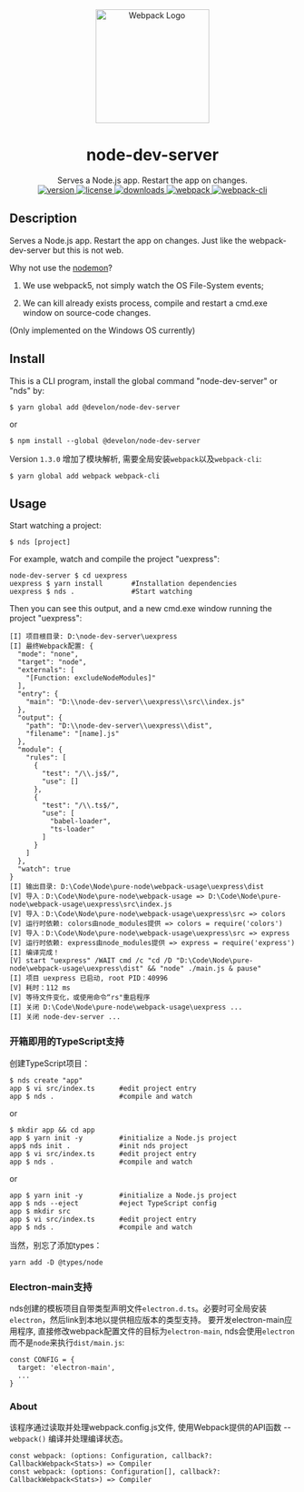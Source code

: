 <div align="center">
  <a href="https://webpack.js.org" target="_blank"><img src="https://webpack.js.org/1fcab817090e78435061.svg" width="200" alt="Webpack Logo" /></a>
  <h1>node-dev-server</h1>
  <div>Serves a Node.js app. Restart the app on changes.</div>
  <div>
    <a href="https://www.npmjs.com/package/@develon/node-dev-server">
      <img alt="version" src="https://img.shields.io/npm/v/@develon/node-dev-server?logoColor=brightgreen"/>
    </a>
    <a href="https://www.npmjs.com/package/@develon/node-dev-server">
      <img alt="license" src="https://img.shields.io/npm/l/@develon/node-dev-server">
    </a>
    <a href="https://www.npmjs.com/package/@develon/node-dev-server">
      <img alt="downloads" src="https://img.shields.io/npm/dw/@develon/node-dev-server">
    </a>
    <a href="https://www.npmjs.com/package/@develon/node-dev-server">
      <img alt="webpack" src="https://img.shields.io/github/package-json/dependency-version/develon2015/node-dev-server/webpack?color=green">
    </a>
    <a href="https://www.npmjs.com/package/@develon/node-dev-server">
      <img alt="webpack-cli" src="https://img.shields.io/github/package-json/dependency-version/develon2015/node-dev-server/webpack-cli?color=green">
    </a>
  </div>
</div>

## Description

Serves a Node.js app. Restart the app on changes. Just like the webpack-dev-server but this is not web.

Why not use the [nodemon](https://github.com/remy/nodemon)?

1. We use webpack5, not simply watch the OS File-System events;

2. We can kill already exists process, compile and restart a cmd.exe window on source-code changes.

(Only implemented on the Windows OS currently)


## Install

This is a CLI program, install the global command "node-dev-server" or "nds" by:
```
$ yarn global add @develon/node-dev-server
```
or
```
$ npm install --global @develon/node-dev-server
```

Version `1.3.0` 增加了模块解析, 需要全局安装`webpack`以及`webpack-cli`:
```
$ yarn global add webpack webpack-cli
```


## Usage

Start watching a project:
```
$ nds [project]
```

For example, watch and compile the project "uexpress":
```
node-dev-server $ cd uexpress
uexpress $ yarn install       #Installation dependencies
uexpress $ nds .              #Start watching
```

Then you can see this output, and a new cmd.exe window running the project "uexpress":
```
[I] 项目根目录: D:\node-dev-server\uexpress
[I] 最终Webpack配置: {
  "mode": "none",
  "target": "node",
  "externals": [
    "[Function: excludeNodeModules]"
  ],
  "entry": {
    "main": "D:\\node-dev-server\\uexpress\\src\\index.js"
  },
  "output": {
    "path": "D:\\node-dev-server\\uexpress\\dist",
    "filename": "[name].js"
  },
  "module": {
    "rules": [
      {
        "test": "/\\.js$/",
        "use": []
      },
      {
        "test": "/\\.ts$/",
        "use": [
          "babel-loader",
          "ts-loader"
        ]
      }
    ]
  },
  "watch": true
}
[I] 输出目录: D:\Code\Node\pure-node\webpack-usage\uexpress\dist
[V] 导入：D:\Code\Node\pure-node\webpack-usage => D:\Code\Node\pure-node\webpack-usage\uexpress\src\index.js
[V] 导入：D:\Code\Node\pure-node\webpack-usage\uexpress\src => colors
[V] 运行时依赖: colors由node_modules提供 => colors = require('colors')
[V] 导入：D:\Code\Node\pure-node\webpack-usage\uexpress\src => express
[V] 运行时依赖: express由node_modules提供 => express = require('express')
[I] 编译完成！
[V] start "uexpress" /WAIT cmd /c "cd /D "D:\Code\Node\pure-node\webpack-usage\uexpress\dist" && "node" ./main.js & pause"
[I] 项目 uexpress 已启动, root PID：40996
[V] 耗时：112 ms
[V] 等待文件变化，或使用命令“rs"重启程序
[I] 关闭 D:\Code\Node\pure-node\webpack-usage\uexpress ...
[I] 关闭 node-dev-server ...
```


### 开箱即用的TypeScript支持

创建TypeScript项目：
```
$ nds create "app"
app $ vi src/index.ts      #edit project entry
app $ nds .                #compile and watch
```
or
```
$ mkdir app && cd app
app $ yarn init -y         #initialize a Node.js project
app$ nds init .            #init nds project
app $ vi src/index.ts      #edit project entry
app $ nds .                #compile and watch
```
or
```
app $ yarn init -y         #initialize a Node.js project
app $ nds --eject          #eject TypeScript config
app $ mkdir src
app $ vi src/index.ts      #edit project entry
app $ nds .                #compile and watch
```

当然，别忘了添加types：
```
yarn add -D @types/node
```


### Electron-main支持

nds创建的模板项目自带类型声明文件`electron.d.ts`。必要时可全局安装`electron`，然后link到本地以提供相应版本的类型支持。
要开发electron-main应用程序, 直接修改webpack配置文件的目标为`electron-main`, nds会使用`electron`而不是`node`来执行`dist/main.js`:
```
const CONFIG = {
  target: 'electron-main',
  ...
}
```


### About

该程序通过读取并处理webpack.config.js文件, 使用Webpack提供的API函数 -- `webpack()` 编译并处理编译状态。
```
const webpack: (options: Configuration, callback?: CallbackWebpack<Stats>) => Compiler
const webpack: (options: Configuration[], callback?: CallbackWebpack<Stats>) => Compiler
```
